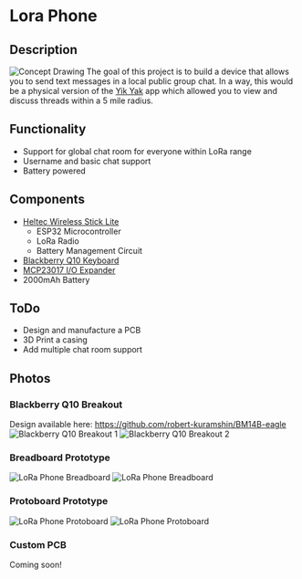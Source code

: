 # Lora Phone #

## Description ##
![Concept Drawing](images/drawing.png)
The goal of this project is to build a device that allows you to send text messages in a local public group chat. In a way, this would be a physical version of the [Yik Yak](https://en.wikipedia.org/wiki/Yik_Yak) app which allowed you to view and discuss threads within a 5 mile radius. 
## Functionality ##

- Support for global chat room for everyone within LoRa range
- Username and basic chat support
- Battery powered

## Components ##
- [Heltec Wireless Stick Lite](https://heltec.org/project/wireless-stick-lite/)
    - ESP32 Microcontroller
    - LoRa Radio
    - Battery Management Circuit
- [Blackberry Q10 Keyboard](https://www.ebay.com/itm/BlackBerry-Q10-OEM-Keyboard-With-Flex-Cable-USA/273336623234?epid=1666459990&hash=item3fa421e082:g:U4gAAOSwTfdbO94H)
- [MCP23017 I/O Expander](http://ww1.microchip.com/downloads/en/devicedoc/20001952c.pdf)
- 2000mAh Battery

## ToDo ##

- Design and manufacture a PCB
- 3D Print a casing
- Add multiple chat room support

## Photos ##

### Blackberry Q10 Breakout ###
Design available here: https://github.com/robert-kuramshin/BM14B-eagle
![Blackberry Q10 Breakout 1](images/breakout1.jpg)
![Blackberry Q10 Breakout 2](images/breakout2.jpg)
### Breadboard Prototype ###
![LoRa Phone Breadboard](images/breadboard2.jpg)
![LoRa Phone Breadboard](images/breadboard3.jpg)
### Protoboard Prototype ###
![LoRa Phone Protoboard](images/protoboard2.jpg)
![LoRa Phone Protoboard](images/protoboard1.jpg)
### Custom PCB ###
  
Coming soon!
  